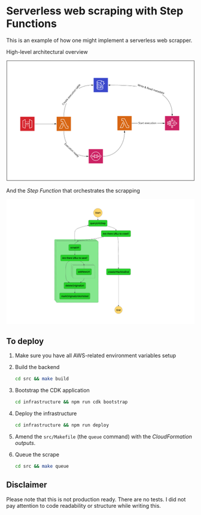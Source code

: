 # Serverless web scraping with Step Functions

This is an example of how one might implement a serverless web scrapper.

High-level architectural overview

![Architecture](./docs/overview.png)

And the _Step Function_ that orchestrates the scrapping

![Step Function](./docs/step_function.png)

## To deploy

1. Make sure you have all AWS-related environment variables setup
2. Build the backend

   ```sh
   cd src && make build
   ```

3. Bootstrap the CDK application

   ```sh
   cd infrastructure && npm run cdk bootstrap
   ```

4. Deploy the infrastructure

   ```sh
   cd infrastructure && npm run deploy
   ```

5. Amend the `src/Makefile` (the `queue` command) with the _CloudFormation outputs_.

6. Queue the scrape

   ```sh
   cd src && make queue
   ```

## Disclaimer

Please note that this is not production ready. There are no tests. I did not pay attention to code readability or structure while writing this.
